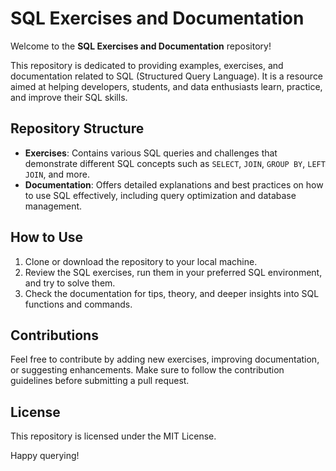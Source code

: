 
# SQL Exercises and Documentation

Welcome to the **SQL Exercises and Documentation** repository!

This repository is dedicated to providing examples, exercises, and documentation related to SQL (Structured Query Language). It is a resource aimed at helping developers, students, and data enthusiasts learn, practice, and improve their SQL skills.

## Repository Structure

- **Exercises**: Contains various SQL queries and challenges that demonstrate different SQL concepts such as `SELECT`, `JOIN`, `GROUP BY`, `LEFT JOIN`, and more.
- **Documentation**: Offers detailed explanations and best practices on how to use SQL effectively, including query optimization and database management.

## How to Use

1. Clone or download the repository to your local machine.
2. Review the SQL exercises, run them in your preferred SQL environment, and try to solve them.
3. Check the documentation for tips, theory, and deeper insights into SQL functions and commands.

## Contributions

Feel free to contribute by adding new exercises, improving documentation, or suggesting enhancements. Make sure to follow the contribution guidelines before submitting a pull request.

## License

This repository is licensed under the MIT License.

Happy querying!
